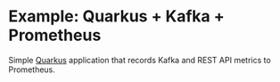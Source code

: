 # Example: Quarkus + Kafka + Prometheus

Simple [Quarkus](https://quarkus.io/) application that records Kafka and REST API metrics to Prometheus.
